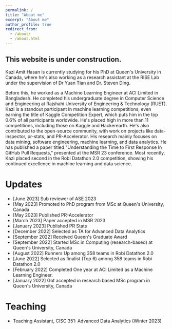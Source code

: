 ```yaml
---
permalink: /
title: "About me"
excerpt: "About me"
author_profile: true
redirect_from:
  - /about/
  - /about.html
---
```


## This website is under construction. 

Kazi Amit Hasan is currently studying for his PhD at Queen's University in Canada, where he's also working as a research assistant at the RISE Lab under the supervision of Dr Yuan Tian and Dr. Steven Ding. 

Before this, he worked as a Machine Learning Engineer at ACI Limited in Bangladesh. He completed his undergraduate degree in Computer Science and Engineering at Rajshahi University of Engineering & Technology (RUET). Kazi is a standout participant in machine learning competitions, even earning the title of Kaggle Competition Expert, which puts him in the top 0.6% of all participants worldwide. He's placed high in more than 11 competitions, including those on Kaggle and Hackerearth. He's also contributed to the open-source community, with work on projects like data-inspector, pr-stats, and PR-Accelerator. His research mainly focuses on data mining, software engineering, machine learning, and data analytics. He has published a paper titled "Understanding the Time to First Response In GitHub Pull Requests," presented at the MSR 23 conference. Most recently, Kazi placed second in the Robi Datathon 2.0 competition, showing his continued excellence in machine learning and data science.

# Updates

<ul>
          <li> [June 2023] Sub reviewer of ASE 2023</li>
          <li> [May 2023] Promoted to PhD program from MSc at Queen's University, Canada</li>
          <li> [May 2023] Published PR-Accelerator</li>
          <li> [March 2023] Paper accepted in MSR 2023</li>
          <li> [January 2023] Published PR Stats</li>
          <li> [December 2022] Selected as TA for Advanced Data Analytics</li>
          <li> [September 2022] Received Queen's Graduate Award</li>
          <li> [September 2022] Started MSc in Computing (research-based) at Queen's University, Canada</li>
          <li> [August 2022] Runners Up among 358 teams in Robi Datathon 2.0</li>
          <li> [June 2022] Selected as finalist (Top 6) among 358 teams in Robi Datathon 2.0</li>
          <li> [February 2022] Completed One year at ACI Limited as a Machine Learning Engineer.</li>
          <li> [January 2022] Got accepted in research based MSc program in Queen's University, Canada</li>


</ul>


Teaching
========
<ul>
	<li>
		Teaching Assistant, CISC 351: Advanced Data Analytics (Winter 2023)
	</li>
</ul>

